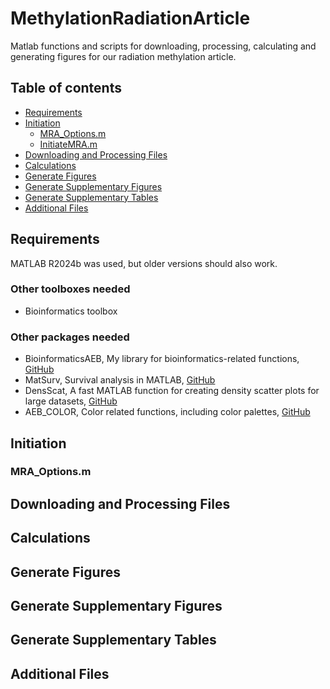 # MethylationRadiationArticle
Matlab functions and scripts for downloading, processing, calculating and generating figures for our radiation methylation article. 

 
## Table of contents
* [Requirements](#Requirements)
* [Initiation](#Initiation)
	* [MRA_Options.m](#MRA-Options-m)
	* [InitiateMRA.m](#InitiateMRA.m)
* [Downloading and Processing Files](#Downloading-and-Processing-Files)
* [Calculations](#Calculations)
* [Generate Figures](#Generate-Figures)
* [Generate Supplementary Figures](#Generate-Supplementary-Figures)
* [Generate Supplementary Tables](#Generate-Supplementary-Tabels)
* [Additional Files](#Additional-Files)

## Requirements
MATLAB R2024b was used, but older versions should also work.
### Other toolboxes needed
* Bioinformatics toolbox

### Other packages needed
* BioinformaticsAEB, My library for bioinformatics-related functions, [GitHub](https://github.com/aebergl/BioinformaticsAEB)
* MatSurv, Survival analysis in MATLAB, [GitHub](https://github.com/aebergl/MatSurv)
* DensScat, A fast MATLAB function for creating density scatter plots for large datasets, [GitHub](https://github.com/aebergl/DensScat)
* AEB_COLOR, Color related functions, including color palettes, [GitHub](https://github.com/aebergl/AEB_COLOR)

## Initiation ##

### MRA_Options.m ##

## Downloading and Processing Files ##

## Calculations ##

## Generate Figures ##

## Generate Supplementary Figures ##

## Generate Supplementary Tables ##

## Additional Files ##




